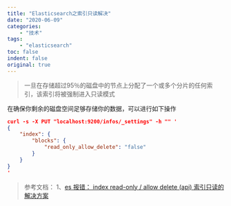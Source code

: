 ```yaml
---
title: "Elasticsearch之索引只读解决"
date: "2020-06-09"
categories:
    - "技术"
tags:
    - "elasticsearch"
toc: false
indent: false
original: true
--- 
```


> 一旦在存储超过95％的磁盘中的节点上分配了一个或多个分片的任何索引，该索引将被强制进入只读模式

在确保你剩余的磁盘空间足够存储你的数据，可以进行如下操作

``` json
curl -s -X PUT "localhost:9200/infos/_settings" -h "" '
{
    "index": {
        "blocks": {
            "read_only_allow_delete": "false"
        }
    }
}
'
```

> 参考文档：
> 1、[es 报错： index read-only / allow delete (api) 索引只读的解决方案](https://blog.csdn.net/Coder_Lotus/article/details/99679603)  
>